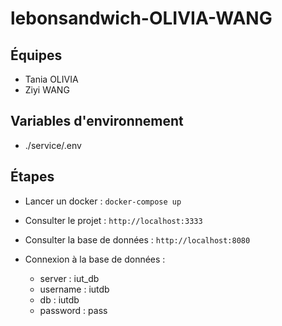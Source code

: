 # lebonsandwich-OLIVIA-WANG

## Équipes
- Tania OLIVIA
- Ziyi WANG

## Variables d'environnement

- ./service/.env

## Étapes

- Lancer un docker :
`docker-compose up`

- Consulter le projet :
`http://localhost:3333`

- Consulter la base de données :
`http://localhost:8080`

- Connexion à la base de données :
  - server : iut_db
  - username : iutdb
  - db : iutdb
  - password : pass


